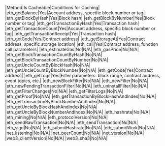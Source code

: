 |Method|Is Cacheable|Conditions for Caching|
|eth_getBalance|Yes|Account address, specific block number or tag|
|eth_getBlockByHash|Yes|Block hash|
|eth_getBlockByNumber|Yes|Block number or tag|
|eth_getTransactionByHash|Yes|Transaction hash|
|eth_getTransactionCount|Yes|Account address, specific block number or tag|
|eth_getTransactionReceipt|Yes|Transaction hash|
|eth_getCode|Yes|Contract address|
|eth_getStorageAt|Yes|Contract address, specific storage location|
|eth_call|Yes|Contract address, function call parameters|
|eth_estimateGas|No|N/A|
|eth_gasPrice|No|N/A|
|eth_getBlockTransactionCountByHash|No|N/A|
|eth_getBlockTransactionCountByNumber|No|N/A|
|eth_getUncleCountByBlockHash|No|N/A|
|eth_getUncleCountByBlockNumber|No|N/A|
|eth_getCode|Yes|Contract address|
|eth_getLogs|Yes|Filter parameters: block range, contract address, event topics, etc.|
|eth_newBlockFilter|No|N/A|
|eth_newFilter|No|N/A|
|eth_newPendingTransactionFilter|No|N/A|
|eth_uninstallFilter|No|N/A|
|eth_getFilterChanges|No|N/A|
|eth_getFilterLogs|No|N/A|
|eth_getProof|No|N/A|
|eth_getTransactionByBlockHashAndIndex|No|N/A|
|eth_getTransactionByBlockNumberAndIndex|No|N/A|
|eth_getUncleByBlockHashAndIndex|No|N/A|
|eth_getUncleByBlockNumberAndIndex|No|N/A|
|eth_hashrate|No|N/A|
|eth_mining|No|N/A|
|eth_protocolVersion|No|N/A|
|eth_sendRawTransaction|No|N/A|
|eth_sendTransaction|No|N/A|
|eth_sign|No|N/A|
|eth_submitHashrate|No|N/A|
|eth_submitWork|No|N/A|
|net_listening|No|N/A|
|net_peerCount|No|N/A|
|net_version|No|N/A|
|web3_clientVersion|No|N/A|
|web3_sha3|No|N/A|
